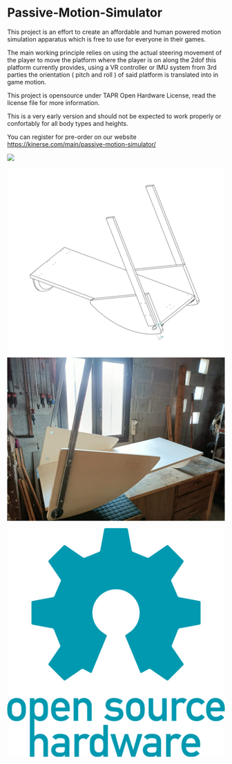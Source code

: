 # Passive-Motion-Simulator
This project is an effort to create an affordable and human powered motion simulation apparatus which is free to use for everyone in their games.

The main working principle relies on using the actual steering movement of the player to move the platform where the player is on along the 2dof this platform currently provides, using a VR controller or IMU system from 3rd parties the orientation ( pitch and roll ) of said platform is translated into in game motion. 

This project is opensource under TAPR Open Hardware License, read the license file for more information.

This is a very early version and should not be expected to work properly or confortably for all body types and heights.

You can register for pre-order on our website https://kinerse.com/main/passive-motion-simulator/


![](Images/PMS_gameplay_800px.gif)


![](Images/x8epQXnoey.png)
![](Images/side.jpeg)




![](oshw-logo-800-px.webp)
